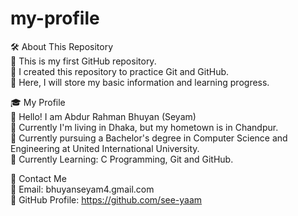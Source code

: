 # my-profile

🛠️ About This Repository <br> 
🔸 This is my first GitHub repository.<br>
🔸 I created this repository to practice Git and GitHub. <br>
🔸 Here, I will store my basic information and learning progress.<br>

🎓 My Profile<br>
🔸 Hello! I am Abdur Rahman Bhuyan (Seyam)<br>
🔸 Currently I'm living in Dhaka, but my hometown is in Chandpur.<br>
🔸 Currently pursuing a Bachelor's degree in Computer Science and Engineering at United International University.<br>
🔸 Currently Learning: C Programming, Git and GitHub.<br>



📩 Contact Me<br>
📧 Email: bhuyanseyam4.gmail.com<br>
🔗 GitHub Profile: https://github.com/see-yaam <br>

